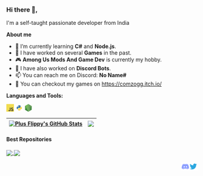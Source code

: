 ### Hi there 👋, 

I'm a self-taught passionate developer from India

**About me**
- 🌱 I’m currently learning **C#** and **Node.js**.
- 🔧 I have worked on several **Games** in the past.
- 🎮 **Among Us Mods And Game Dev** is currently my hobby.
- 🤖 I have also worked on **Discord Bots**.
- 📫 You can reach me on Discord: **No Name#**
- 👀 You can checkout my games on https://comzogg.itch.io/

**Languages and Tools:**  

<code><img height="20" src="https://raw.githubusercontent.com/github/explore/80688e429a7d4ef2fca1e82350fe8e3517d3494d/topics/javascript/javascript.png"></code>
<code><img height="20" src="https://raw.githubusercontent.com/github/explore/80688e429a7d4ef2fca1e82350fe8e3517d3494d/topics/python/python.png"></code>
<code><img height="20" src="https://raw.githubusercontent.com/github/explore/80688e429a7d4ef2fca1e82350fe8e3517d3494d/topics/nodejs/nodejs.png"></code>   

| <a href="https://github.com/anuraghazra/github-readme-stats"><img align="center" src="https://github-readme-stats.vercel.app/api?username=Niko-Shot&show_icons=true&include_all_commits=true&theme=buefy&hide_border=true" alt="Plus Flippy's GitHub Stats" /></a> | <a href="https://github.com/anuraghazra/github-readme-stats"><img align="center" src="https://github-readme-stats.vercel.app/api/top-langs/?username=Niko-shot&layout=compact&theme=buefy&hide_border=true" /></a> |
| ------------- | ------------- |

<!---
Niko-shot/Niko-shot is a ✨ special ✨ repository because its `README.md` (this file) appears on your GitHub profile.
You can click the Preview link to take a look at your changes.
--->

#### Best Repositories

<a href="https://github.com/RezendBot/Rezend">
  <img align="center" src="https://github-readme-stats.vercel.app/api/pin/?username=Rezendbot&repo=Rezend&theme=buefy" />
</a>
<a href="https://github.com/Cozmo-gg/Minecreate">
  <img align="center" src="https://github-readme-stats.vercel.app/api/pin/?username=Cozmo-gg&repo=Minecreate&theme=buefy" />
</a>

<br />
<br />

<a href="https://twitter.com/PlusFlippy">
  <img align="right" alt="Plus Flippy | Twitter" width="21px" src="https://raw.githubusercontent.com/Niko-shot/Niko-shot/main/Assets/twitter.svg" />
</a>
<a href="https://discord.com/channels/899215098772590652">
  <img align="right" alt="Plus Flippy | Twitter" width="21px" src="https://raw.githubusercontent.com/Niko-shot/Niko-shot/main/Assets/Discord.png" />
</a>
